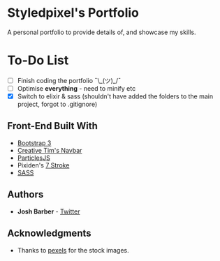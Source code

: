 # Styledpixel's Portfolio

A personal portfolio to provide details of, and showcase my skills.

# To-Do List

* [ ] Finish coding the portfolio ¯\\\_(ツ)_/¯
* [ ] Optimise **everything** - need to minify etc
* [x] Switch to elixir & sass (shouldn't have added the folders to the main project, forgot to .gitignore)

## Front-End Built With

* [Bootstrap 3](http://getbootstrap.com/)
* [Creative Tim's Navbar](http://www.creative-tim.com/product/navbar-with-icons)
* [ParticlesJS](https://github.com/marcbruederlin/particles.js)
* Pixiden's [7 Stroke](http://themes-pixeden.com/font-demos/7-stroke/)
* [SASS](http://sass-lang.com/)

## Authors

* **Josh Barber** - [Twitter](https://twitter.com/styledpixel)

## Acknowledgments

* Thanks to [pexels](https://www.pexels.com/) for the stock images.
